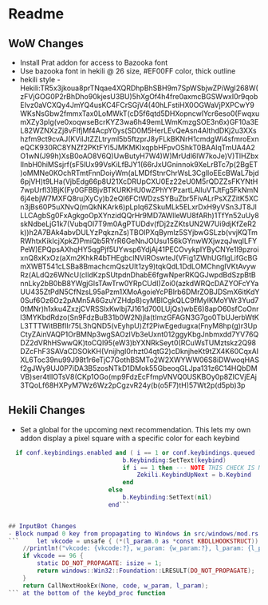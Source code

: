 # Readme

## WoW Changes

- Install Prat addon for access to Bazooka font
- Use bazooka font in hekili @ 26 size, #EF00FF color, thick outline
- hekili style - Hekili:TR5x3jkoua8prTNqae4XQRDhpBhSBH9m7SpWSbjwZPiWgI268W(zFVjGOG0P2rBhDho90kjesU3BU)5hXgOf4h4fre0axmcBGSWwxI0r9qobEIvz0aVCXQy4JmYQ4usKC4FCrSGjV4(40hLFstiHX0OGWaVjPXPCwY9WKsNsGbw2fmmxTax0LoMWkT(cD5f6qtd5DHXopncwlYcr6eso0(FwqxumXZy3plg(ve0xoqwseBcrKYZ3wa6h49emLWmKmzgSOE3n6x)GF10a3EL82WZNXzZj8vFIfjMf4AcpY0ys(SD0M5HerLEvQeAsn4AlthdDKj2u3XXshzfm9ct9cvAJ(KVilJtZZLtryml5b5ftzprJ8yFLkBKNrH1cmdgWi4sfmroExneQCK930RC8YNZf2PKtFYI5JMKMKlxqpbHFpvOShkT0BAAIqTmUA4A2O1wN(J99h)XsB0oAO8V6Q)UwButyH7W4)W)MrUdl6lW7koJe)V)TlHZbxIInbH0hiMSsjrf(sF5lUx99VsKiLfBJY1(66rJxUGninnok9XeLrBTc7p(2BgET)oMMNe0KOchRTmtFnnDoiyWm(aLMDfStnrChrWsL3CglIoEEcBWaL7bjd6pjVH)t9LHa(VjbEdg66p8U21XcDRUpCXU0Ez22eU0M5rQDZZsFKYNtH7wpUrfl3)BjK(Fy0GFBBjvBTKURKHU0wZPhYYPzartLAlluVTJtFg5FkNmN6j4ebjW7MXFQ8rujXyCy)b2eQI6FCtWDzsSYBuZbr5FivALrPsXZZitK5XCn3jBs60P5uXNvQ(mQkNKArk6)pLpIq6ZSkuMLk5ELxrDxH9yVSn3JT8JlLLCAgbSg0FxAgkgoOpXYnzidQQrHr9MD7AWlleWU8fARh)1TfYn52uUy8skNdbeLjG1k7(VubqOl7T9m0AgPTUDdv(fDj2zZKtsUN2W7Ui9djKfZeR2k))h2A7BAk4abvDULYzPqkznZs)TBOlPXqBymlz5SYjbwGSLzb(vvjKQTmRWhtxKikIcjXpkZ)PmiQb5RYrR6GeNnJOUsu156kGYnwWXjwzqJwqILFYPeW)EPQpsAXhqHY5qgPjf5UYwsp6YdjAj41PECOvykpIYByCNYe1l9pzroixnQ8xKxOz(aXm2KhkR4bTHEgbclNViROswteJ(VFig1ZWhUGflgLifGcBGmXWBT541cLSBa8BmachcmQszUlt1zy9)tqkQdL1DdLOMChngIVKtAvywRz(ALdQz6WNcU(clldKzpSUtpdnDhabE6fgwNperRKQGJwpdBdSzpBtBnnLky2bB0bB8YWgjGlsTAwTrw0YRpCUdI)Zoi0(azkdWRQcDAZYOFcYYaUU435ZtPdN5CfNzsL95aPzm1XMoAgoieYcPBlrb6DMrZOBJDSmX6itKdY0Suf6Oz6Oz2pAMn5A6GzuYZHdp8)cyMBlCgkQLC9fMylKMoYWr3Yud70tMNr)h1xku4ZxzjCVRSSlxKwlbj7J161d700LUjQs)wbE6)8apO60sfCoOnrl3MYKbdRdzo(Sn9FdzBuB31b0W2N)jIa(tImzGFAGN3G7go0TbUJerbWtKL3TTTWitBBfIIr75L3hQND5(vEyhpU)Zf2PiwEgedugxa(FnyM8hp(g)r3UpCtyZAinVAQP1OrBMNp3wgSAOzIVb3eUxnt012ggyKbgJnbmxdd7YV76QDZ2dVRhHSwwQK)toCQI95(eW3)bYXNRkSeyt0(RCuWsTUMztskz2Q98DZcFhF3SAVaCDSOkKH(VnijhgI0rhzt04qtG2)cDknjheKt9tZX4K60CqxAIXL6Toc39nu99J98t1r6eTjC7GothBSMTo2W2XWYWW06S8iDWwoqHASf2gJWy9UJ0P7iDA3B5zosNTkD1DMok55GbeoqGLJpa131z6C14HQbDMVB)ser4tlIOTsV8(CKp1OGo(mp9FdzEcFfmpVNVQ0USKBOy0p8ZICVjEAj3TQoLf68HXPyM7Wz6Wz2pCgzvR24y(b(o5F7)tH)57Wt2p(d5pb)3p

## Hekili Changes
- Set a global for the upcoming next recommendation.  This lets my own addon display a pixel square with a specific color for each keybind                    
                    
```lua
  if conf.keybindings.enabled and ( i == 1 or conf.keybindings.queued ) then
                                b.Keybinding:SetText(keybind)
                                if i == 1 then --- NOTE THIS CHECK IS NECESSARY
                                    Zekili.KeybindUpNext = b.Keybind
                                end
                            else
                                b.Keybinding:SetText(nil)
                            end```


## InputBot Changes
- Block numpad 0 key from propagating to Windows in src/windows/mod.rs
```     let vkcode = unsafe { (*(l_param.0 as *const KBDLLHOOKSTRUCT)).vkCode };
    //println!("vkcode: {vkcode:?}, w_param: {w_param:?}, l_param: {l_param:?}");
    if vkcode == 96 {
        static DO_NOT_PROPAGATE: isize = 1;
        return windows::Win32::Foundation::LRESULT(DO_NOT_PROPAGATE);
    }
    return CallNextHookEx(None, code, w_param, l_param);
``` at the bottom of the keybd_proc function